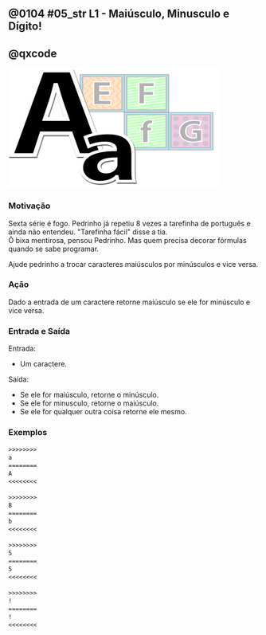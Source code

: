## @0104 #05_str L1 - Maiúsculo, Minusculo e Dígito!
## @qxcode

![](capa.jpg)

### Motivação

Sexta série é fogo. Pedrinho já repetiu 8 vezes a tarefinha de português e ainda não entendeu. "Tarefinha fácil" disse a tia.  
Ô bixa mentirosa, pensou Pedrinho. Mas quem precisa decorar fórmulas quando se sabe programar.

Ajude pedrinho a trocar caracteres maiúsculos por minúsculos e vice versa.

### Ação

Dado a entrada de um caractere retorne maiúsculo se ele for minúsculo e vice versa.

### Entrada e Saída

Entrada:

*   Um caractere.

Saída:  

*   Se ele for maiúsculo, retorne o minúsculo.
*   Se ele for minusculo, retorne o maiúsculo.
*   Se ele for qualquer outra coisa retorne ele mesmo.  

### Exemplos

```
>>>>>>>>
a
========
A
<<<<<<<<

>>>>>>>>
B
========
b
<<<<<<<<

>>>>>>>>
5
========
5
<<<<<<<<

>>>>>>>>
!
========
!
<<<<<<<<
```

<!---
>>>>>>>> 01
X
========
x
<<<<<<<<

>>>>>>>> 02
c
========
C
<<<<<<<<

>>>>>>>> 03
B
========
b
<<<<<<<<

>>>>>>>> 04
!
========
!
<<<<<<<<

>>>>>>>> 05
-
========
-
<<<<<<<<

>>>>>>>> 06
@
========
@
<<<<<<<<
--->